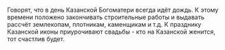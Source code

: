 Говорят, что в день Казанской Богоматери всегда идёт дождь. К этому времени положено закончивать строительные работы и выдавать рассчёт землекопам, плотникам, каменщикам и т.д.
К празднику Казанской иконы приурочивают свадьбы - кто на Казанской женится, тот счастлив будет.
